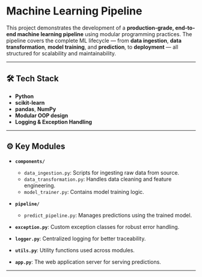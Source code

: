 # Machine Learning Pipeline

This project demonstrates the development of a **production-grade, end-to-end machine learning pipeline** using modular programming practices. The pipeline covers the complete ML lifecycle — from **data ingestion**, **data transformation**, **model training**, and **prediction**, to **deployment** — all structured for scalability and maintainability.

---

## 🛠️ Tech Stack

- **Python**
- **scikit-learn**
- **pandas**, **NumPy**
- **Modular OOP design**
- **Logging & Exception Handling**

---

## ⚙️ Key Modules

- **`components/`**
  - `data_ingestion.py`: Scripts for ingesting raw data from source.
  - `data_transformation.py`: Handles data cleaning and feature engineering.
  - `model_trainer.py`: Contains model training logic.

- **`pipeline/`**
  - `predict_pipeline.py`: Manages predictions using the trained model.

- **`exception.py`**: Custom exception classes for robust error handling.
- **`logger.py`**: Centralized logging for better traceability.
- **`utils.py`**: Utility functions used across modules.

- **`app.py`**: The web application server for serving predictions.

---




